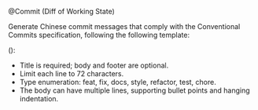 @Commit (Diff of Working State)

Generate Chinese commit messages that comply with the Conventional Commits specification, following the following template:

<type>(<scope>): <subject>

<body>

<footer>

- Title is required; body and footer are optional.
- Limit each line to 72 characters.
- Type enumeration: feat, fix, docs, style, refactor, test, chore.
- The body can have multiple lines, supporting bullet points and hanging indentation.
